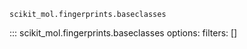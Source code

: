 `scikit_mol.fingerprints.baseclasses`

::: scikit_mol.fingerprints.baseclasses
    options:
      filters: []